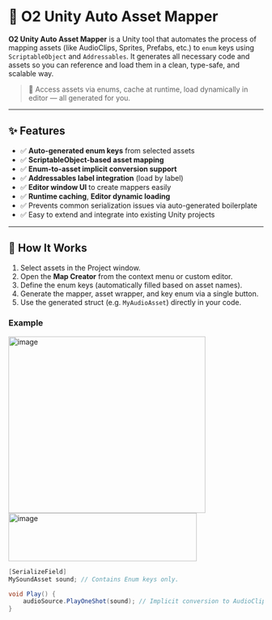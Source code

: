 # 🧩 O2 Unity Auto Asset Mapper

**O2 Unity Auto Asset Mapper** is a Unity tool that automates the process of mapping assets (like AudioClips, Sprites, Prefabs, etc.) to `enum` keys using `ScriptableObject` and `Addressables`. It generates all necessary code and assets so you can reference and load them in a clean, type-safe, and scalable way.

> 🔧 Access assets via enums, cache at runtime, load dynamically in editor — all generated for you.

---

## ✨ Features

- ✅ **Auto-generated enum keys** from selected assets
- ✅ **ScriptableObject-based asset mapping**
- ✅ **Enum-to-asset implicit conversion support**
- ✅ **Addressables label integration** (load by label)
- ✅ **Editor window UI** to create mappers easily
- ✅ **Runtime caching**, **Editor dynamic loading**
- ✅ Prevents common serialization issues via auto-generated boilerplate
- ✅ Easy to extend and integrate into existing Unity projects

---

## 🧠 How It Works

1. Select assets in the Project window.
2. Open the **Map Creator** from the context menu or custom editor.
3. Define the enum keys (automatically filled based on asset names).
4. Generate the mapper, asset wrapper, and key enum via a single button.
5. Use the generated struct (e.g. `MyAudioAsset`) directly in your code.

### Example
<img width="389" height="348" alt="image" src="https://github.com/user-attachments/assets/2e143fce-e5f3-4915-99a3-7068f318c001" />
<img width="372" height="95" alt="image" src="https://github.com/user-attachments/assets/1335e2de-41da-4905-8d40-487ca3c07830" />

```csharp
[SerializeField]
MySoundAsset sound; // Contains Enum keys only.

void Play() {
    audioSource.PlayOneShot(sound); // Implicit conversion to AudioClip
}
```
